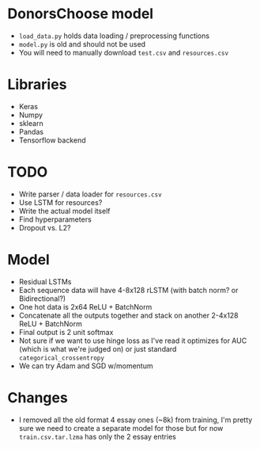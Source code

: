 # DonorsChoose model
- `load_data.py` holds data loading / preprocessing functions
- `model.py` is old and should not be used
- You will need to manually download `test.csv` and `resources.csv`
# Libraries
- Keras
- Numpy
- sklearn
- Pandas
- Tensorflow backend
# TODO
- Write parser / data loader for `resources.csv`
- Use LSTM for resources?
- Write the actual model itself
- Find hyperparameters
- Dropout vs. L2?
# Model
- Residual LSTMs
- Each sequence data will have 4-8x128 rLSTM (with batch norm? or Bidirectional?)
- One hot data is 2x64 ReLU + BatchNorm
- Concatenate all the outputs together and stack on another 2-4x128 ReLU + BatchNorm
- Final output is 2 unit softmax
- Not sure if we want to use hinge loss as I've read it optimizes for AUC (which is what we're judged on) or just standard `categorical_crossentropy`
- We can try Adam and SGD w/momentum
# Changes
- I removed all the old format 4 essay ones (~8k) from training, I'm pretty sure we need to create a separate model for those but for now `train.csv.tar.lzma` has only the 2 essay entries
